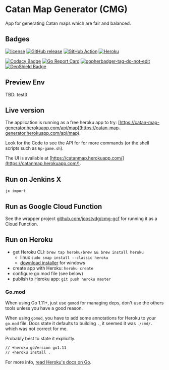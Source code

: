 # Catan Map Generator (CMG)

App for generating Catan maps which are fair and balanced.

## Badges

[![license](https://img.shields.io/github/license/joostvdg/cmg.svg)]()
[![GitHub release](https://img.shields.io/github/release/joostvdg/cmg.svg)]()
[![GitHub Action](https://github.com/joostvdg/cmg/workflows/Go%20Build/badge.svg)]()
[![Heroku](http://heroku-badge.herokuapp.com/?app=catan-map-generator&svg=1)]()

[![Codacy Badge](https://api.codacy.com/project/badge/Grade/0f9aa8d2206648ae863fd934c4fc5095)](https://app.codacy.com/app/joostvdg/cmg?utm_source=github.com&utm_medium=referral&utm_content=joostvdg/cmg&utm_campaign=Badge_Grade_Dashboard)
[![Go Report Card](https://goreportcard.com/badge/joostvdg/cmg)](https://goreportcard.com/report/github.com/joostvdg/cmg)
<a href='https://github.com/jpoles1/gopherbadger' target='_blank'>![gopherbadger-tag-do-not-edit](https://img.shields.io/badge/Go%20Coverage-62%25-brightgreen.svg?longCache=true)</a>
[![DepShield Badge](https://depshield.sonatype.org/badges/joostvdg/cmg/depshield.svg)](https://depshield.github.io)

## Preview Env

TBD: test3

## Live version

The application is running as a free heroku app to try: [https://catan-map-generator.herokuapp.com/api/map](https://catan-map-generator.herokuapp.com/api/map).

Look for the Code to see the API for for more commands (or the shell scripts such as `6p-game.sh`).

The UI is available at [https://catanmap.herokuapp.com/](https://catanmap.herokuapp.com/).

## Run on Jenkins X

```
jx import
```

## Run as Google Cloud Function

See the wrapper project [github.com/joostvdg/cmg-gcf](https://github.com/joostvdg/cmg-gcf) for running it as a Cloud Function.

## Run on Heroku

* get Heroku CLI: `brew tap heroku/brew && brew install heroku` 
    * linux `sudo snap install --classic heroku`
    * [download installer](https://cli-assets.heroku.com/heroku-x64.exe) for windows
* create app with Heroku: `heroku create`
* configure go.mod file (see below)
* publish to Heroku app: `git push heroku master`

### Go.mod

When using Go 1.11+, just use `gomod` for managing deps, don't use the others tools unless you have a good reason.

When using `gomod`, you have to add some annotations for Heroku to your `go.mod` file.
Docs state it defaults to building `.`, it seemed it was `./cmd/.` which was not correct for me.

Probably best to state it explicitly.

```bash
// +heroku goVersion go1.11
// +heroku install .
```

For more info, [read Heroku's docs on Go](https://elements.heroku.com/buildpacks/heroku/heroku-buildpack-go).

